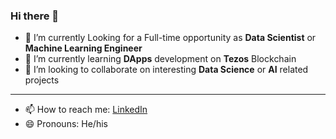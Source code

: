 ### Hi there 👋

<!--
**jabidishtiaque/jabidishtiaque** is a ✨ _special_ ✨ repository because its `README.md` (this file) appears on your GitHub profile.

Here are some ideas to get you started:

- 🔭 I’m currently working on ...
- 🌱 I’m currently learning ...
- 👯 I’m looking to collaborate on ...
- 🤔 I’m looking for help with ...
- 💬 Ask me about ...
- 📫 How to reach me: ...
- 😄 Pronouns: ...
- ⚡ Fun fact: ...
-->


- 🔭 I’m currently Looking for a Full-time opportunity as **Data Scientist** or **Machine Learning Engineer**
- 🌱 I’m currently learning **DApps** development on **Tezos** Blockchain
- 👯 I’m looking to collaborate on interesting **Data Science** or **AI** related projects

---
- 📫 How to reach me: [LinkedIn](https://www.linkedin.com/in/jabid-ishtiaque/) 
- 😄 Pronouns: He/his 
